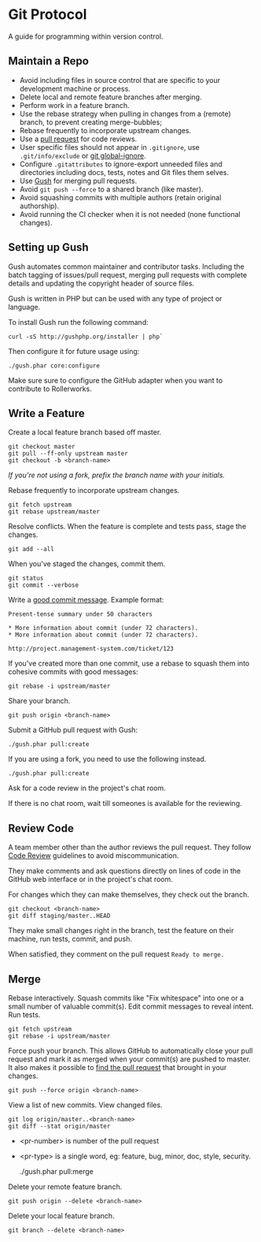 Git Protocol
============

A guide for programming within version control.

Maintain a Repo
---------------

* Avoid including files in source control that are specific to your
  development machine or process.
* Delete local and remote feature branches after merging.
* Perform work in a feature branch.
* Use the rebase strategy when pulling in changes from a (remote) branch,
  to prevent creating merge-bubbles;
* Rebase frequently to incorporate upstream changes.
* Use a [pull request] for code reviews.
* User specific files should not appear in ``.gitignore``,
  use ``.git/info/exclude`` or [git global-ignore].
* Configure `.gitattributes` to ignore-export unneeded files and directories
  including docs, tests, notes and Git files them selves.
* Use [Gush] for merging pull requests.
* Avoid ``git push --force`` to a shared branch (like master).
* Avoid squashing commits with multiple authors (retain original authorship).
* Avoid running the CI checker when it is not needed (none functional changes).

[pull request]: https://help.github.com/articles/using-pull-requests/
[git global-ignore]: https://help.github.com/articles/ignoring-files/#create-a-global-gitignore
[Gush]: http://gushphp.org/

Setting up Gush
---------------

Gush automates common maintainer and contributor tasks.
Including the batch tagging of issues/pull request, merging pull requests with
complete details and updating the copyright header of source files.

Gush is written in PHP but can be used with any type of project or language.

To install Gush run the following command:

    curl -sS http://gushphp.org/installer | php`
    
Then configure it for future usage using:

    ./gush.phar core:configure
    
Make sure sure to configure the GitHub adapter when you want to
contribute to Rollerworks.
    
Write a Feature
---------------

Create a local feature branch based off master.

    git checkout master
    git pull --ff-only upstream master
    git checkout -b <branch-name>
    
*If you're not using a fork, prefix the branch name
with your initials.*

Rebase frequently to incorporate upstream changes.

    git fetch upstream
    git rebase upstream/master

Resolve conflicts. When the feature is complete and tests pass,
stage the changes.

    git add --all

When you've staged the changes, commit them.

    git status
    git commit --verbose

Write a [good commit message]. Example format:

    Present-tense summary under 50 characters

    * More information about commit (under 72 characters).
    * More information about commit (under 72 characters).

    http://project.management-system.com/ticket/123

If you've created more than one commit, use a rebase to squash them into
cohesive commits with good messages:

    git rebase -i upstream/master

Share your branch.

    git push origin <branch-name>

Submit a GitHub pull request with Gush:

    ./gush.phar pull:create

If you are using a fork, you need to use the following instead.

    ./gush.phar pull:create

Ask for a code review in the project's chat room.

If there is no chat room, wait till someones is available for the reviewing. 

[good commit message]: http://tbaggery.com/2008/04/19/a-note-about-git-commit-messages.html

Review Code
-----------

A team member other than the author reviews the pull request. They follow
[Code Review](/code-review) guidelines to avoid miscommunication.

They make comments and ask questions directly on lines of code in the GitHub
web interface or in the project's chat room.

For changes which they can make themselves, they check out the branch.

    git checkout <branch-name>
    git diff staging/master..HEAD

They make small changes right in the branch, test the feature on their machine,
run tests, commit, and push.

When satisfied, they comment on the pull request `Ready to merge.`

Merge
-----

Rebase interactively. Squash commits like "Fix whitespace" into one or a
small number of valuable commit(s). Edit commit messages to reveal intent. Run
tests.

    git fetch upstream
    git rebase -i upstream/master

Force push your branch. This allows GitHub to automatically close your pull
request and mark it as merged when your commit(s) are pushed to master. It also
makes it possible to [find the pull request] that brought in your changes.

    git push --force origin <branch-name>

View a list of new commits. View changed files.

    git log origin/master..<branch-name>
    git diff --stat origin/master
    
* \<pr-number\> is number of the pull request
* \<pr-type\> is a single word, eg: feature, bug, minor, doc, style, security.
    
    ./gush.phar pull:merge <pr-nr> <pr-type>

Delete your remote feature branch.

    git push origin --delete <branch-name>

Delete your local feature branch.

    git branch --delete <branch-name>

[find the pull request]: http://stackoverflow.com/a/17819027
